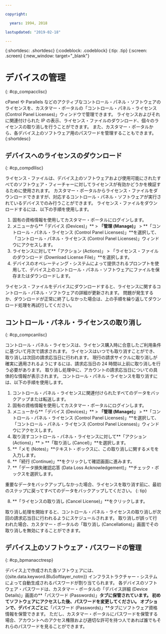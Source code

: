 ```yaml
---

copyright:

  years: 1994, 2018

lastupdated: "2019-02-18"

---
```


{:shortdesc: .shortdesc}
{:codeblock: .codeblock}
{:tip: .tip}
{:screen: .screen}
{:new_window: target="_blank"}

# デバイスの管理
{: #cp_compacclisc}

cPanel や Parallels などのアクティブなコントロール・パネル・ソフトウェアのライセンスを、カスタマー・ポータルの「コントロール・パネル・ライセンス (Control Panel Licenses)」ウィンドウで管理できます。 ライセンスおよびそれに関連付けられた IP の表示、ライセンス・ファイルのダウンロード、個々のライセンスの取り消しを行うことができます。 また、カスタマー・ポータルから、各デバイス上のソフトウェア用のパスワードを管理することもできます。
{:shortdesc}


## デバイスへのライセンスのダウンロード
{: #cp_compdllisc}

ライセンス・ファイルは、デバイス上のソフトウェアおよび使用可能にされたすべてのソフトウェア・フィーチャーに対してライセンスが有効かどうかを検証するために使用されます。 カスタマー・ポータルからライセンス・ファイルをダウンロードできますが、対応するコントロール・パネル・ソフトウェアが実行されているデバイスでのみ行うことができます。 ライセンス・ファイルをダウンロードするには、以下の手順を使用します。

1. 固有の資格情報を使用してカスタマー・ポータルにログインします。
2. メニューから**「デバイス (Devices)」** > **「管理 (Manage)」** > **「コントロール・パネル・ライセンス (Control Panel Licenses)」**を選択して、「コントロール・パネル・ライセンス (Control Panel Licenses)」ウィンドウにアクセスします。
3. ライセンスに対して**「アクション (Actions)」 > 「ライセンス・ファイルのダウンロード (Download License File)」**を選択します。
4. デバイスのオペレーティング・システムによって提供されるプロンプトを使用して、デバイス上のコントロール・パネル・ソフトウェアにファイルを保存またはダウンロードします。

ライセンス・ファイルをデバイスにダウンロードすると、ライセンスに関するコントロール・パネル・ソフトウェアの詳細が更新されます。 問題が発生するか、ダウンロードが正常に終了しなかった場合は、上の手順を繰り返してダウンロード処理を再試行してください。

## コントロール・パネル・ライセンスの取り消し
{: #cp_compcanlisc}

コントロール・パネル・ライセンスは、ライセンス購入時に合意したご利用条件に基づいて月次で請求されます。 ライセンスはいつでも取り消すことができ、取り消しは次回の請求応当日に行われます。 現行の請求サイクルに取り消しが確実に適用されるようにするには、請求応当日の 24 時間以上前に取り消しを行う必要があります。 取り消し処理中に、アカウントの請求応当日についての具体的な情報が表示されます。 コントロール・パネル・ライセンスを取り消すには、以下の手順を使用します。

1. コントロール・パネル・ライセンスに関連付けられたすべてのデータをバックアップまたは転送します。
2. 固有の資格情報を使用してカスタマー・ポータルにログインします。
3. メニューから**「デバイス (Devices)」** > **「管理 (Manage)」** > **「コントロール・パネル・ライセンス (Control Panel Licenses)」**を選択して、「コントロール・パネル・ライセンス (Control Panel Licenses)」ウィンドウにアクセスします。
4. 取り消すコントロール・パネル・ライセンスに対して**「アクション (Actions)」** > **「取り消し (Cancel)」**を選択します。
5. **「メモ (Notes)」**テキスト・ボックスに、この取り消しに関するメモを入力します。
6. **「続行 (Continue)」**をクリックして確認画面に進みます。
7. **「データ損失確認応答 (Data Loss Acknowledgement)」**チェック・ボックスを選択します。

  重要なデータをバックアップしなかった場合、ライセンスを取り消す前に、最初のステップに戻ってすべてのデータをバックアップしてください。
  {: tip}

8. **「ライセンスの取り消し (Cancel License)」**をクリックします。

取り消し処理を開始すると、コントロール・パネル・ライセンスの取り消しが次回の請求応当日に行われるようにスケジュールされます。 取り消しが誤って行われた場合、カスタマー・ポータルの「取り消し (Cancellations)」画面でその取り消しを無効にすることができます。

## デバイス上のソフトウェア・パスワードの管理
{: #cp_bpmanacctresp}

デバイス上で作成された各ソフトウェアには、{{site.data.keyword.BluSoftlayer_notm}} インフラストラクチャー・システムによって自動生成されるパスワードが割り当てられます。 各デバイスのソフトウェア・パスワードは、カスタマー・ポータルの「デバイス詳細 (Device Details)」画面の**「パスワード (Passwords)」**タブに保管されています。 初めてソフトウェアにアクセスした後、パスワードを変更してください。 オプションで、デバイスごとに**「パスワード (Passwords)」**タブにソフトウェア資格情報を保管できます。 ただし、カスタマー・ポータルにパスワードを保管する場合、アカウントへのアクセス権限および適切な許可を持つ人であれば誰でもそれらのパスワードを見ることができます。
